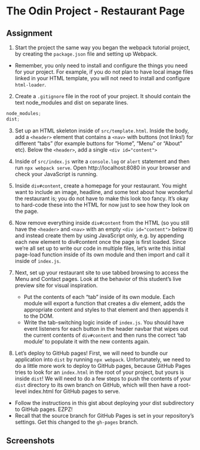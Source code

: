 # The Odin Project - Restaurant Page

## Assignment

1. Start the project the same way you began the webpack tutorial project, by creating the `package.json` file and setting up Webpack.

- Remember, you only need to install and configure the things you need for your project. For example, if you do not plan to have local image files linked in your HTML template, you will not need to install and configure `html-loader`.

2. Create a `.gitignore` file in the root of your project. It should contain the text node_modules and dist on separate lines.

```javascript
node_modules;
dist;
```

3. Set up an HTML skeleton inside of `src/template.html`. Inside the body, add a `<header>` element that contains a `<nav>` with buttons (not links!) for different “tabs” (for example buttons for “Home”, “Menu” or “About” etc). Below the `<header>`, add a single `<div id="content">`

4. Inside of `src/index.js` write a `console.log` or `alert` statement and then run `npx webpack serve`. Open http://localhost:8080 in your browser and check your JavaScript is running.

5. Inside `div#content`, create a homepage for your restaurant. You might want to include an image, headline, and some text about how wonderful the restaurant is; you do not have to make this look too fancy. It’s okay to hard-code these into the HTML for now just to see how they look on the page.

6. Now remove everything inside `div#content` from the HTML (so you still have the `<header>` and `<nav>` with an empty `<div id="content">` below it) and instead create them by using JavaScript only, e.g. by appending each new element to div#content once the page is first loaded. Since we’re all set up to write our code in multiple files, let’s write this initial page-load function inside of its own module and then import and call it inside of `index.js`.

7. Next, set up your restaurant site to use tabbed browsing to access the Menu and Contact pages. Look at the behavior of this student’s live preview site for visual inspiration.

   - Put the contents of each “tab” inside of its own module. Each module will export a function that creates a div element, adds the appropriate content and styles to that element and then appends it to the DOM.
   - Write the tab-switching logic inside of `index.js`. You should have event listeners for each button in the header navbar that wipes out the current contents of `div#content` and then runs the correct ‘tab module’ to populate it with the new contents again.

8. Let’s deploy to GitHub pages! First, we will need to bundle our application into `dist` by running `npx webpack`. Unfortunately, we need to do a little more work to deploy to GitHub pages, because GitHub Pages tries to look for an `index.html` in the root of your project, but yours is inside `dist`! We will need to do a few steps to push the contents of your `dist` directory to its own branch on GitHub, which will then have a root-level index.html for GitHub pages to serve.

- Follow the instructions in this gist about deploying your dist subdirectory to GitHub pages. EZPZ!
- Recall that the source branch for GitHub Pages is set in your repository’s settings. Get this changed to the `gh-pages` branch.

## Screenshots
